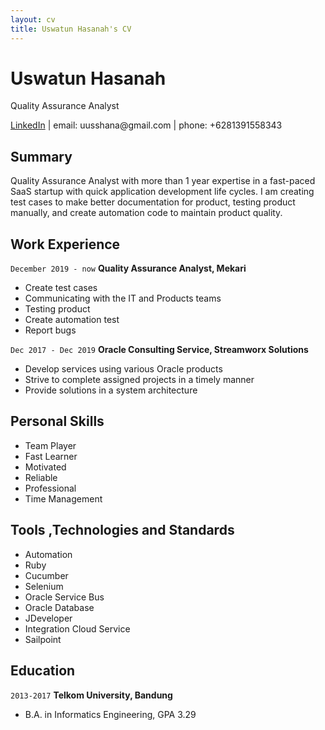 ```yaml
---
layout: cv
title: Uswatun Hasanah's CV
---
```

# Uswatun Hasanah
Quality Assurance Analyst

<div id="webaddress">
<a href="https://www.linkedin.com/in/uswatun-h-3479808b/">LinkedIn</a> | email: uusshana@gmail.com | phone: +6281391558343
</div>


## Summary

Quality Assurance Analyst with more than 1 year expertise in a fast-paced SaaS startup with quick application development life cycles. I am creating test cases to make better documentation for product, testing product manually, and create automation code to maintain product quality.

## Work Experience

`December 2019 - now`
__Quality Assurance Analyst, Mekari__

- Create test cases
- Communicating with the IT and Products teams
- Testing product
- Create automation test
- Report bugs

`Dec 2017 - Dec 2019`
__Oracle Consulting Service, Streamworx Solutions__

- Develop services using various Oracle products
- Strive to complete assigned projects in a timely manner
- Provide solutions in a system architecture


## Personal Skills

- Team Player
- Fast Learner
- Motivated
- Reliable
- Professional
- Time Management

## Tools ,Technologies and Standards

- Automation
- Ruby
- Cucumber
- Selenium
- Oracle Service Bus
- Oracle Database
- JDeveloper
- Integration Cloud Service
- Sailpoint

## Education

`2013-2017`
__Telkom University, Bandung__

- B.A. in Informatics Engineering, GPA 3.29

<!-- ### Footer

Last updated: October 2021 -->


